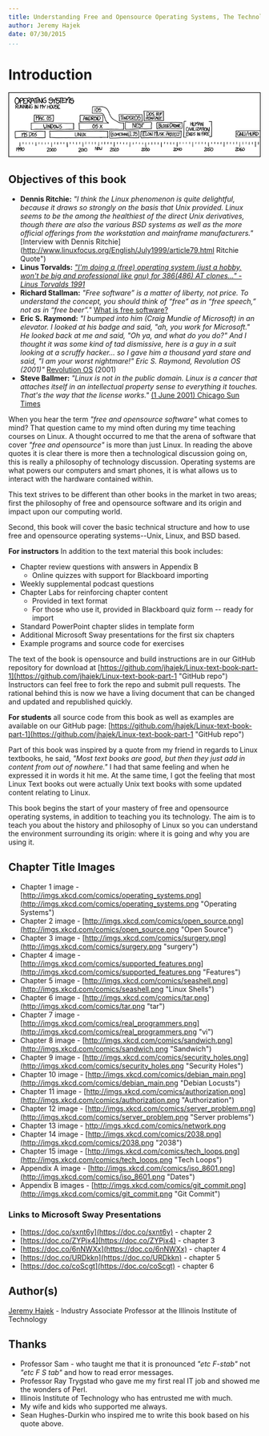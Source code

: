 ```yaml
---
title: Understanding Free and Opensource Operating Systems, The Technology and Philosophy Of - Part I
author: Jeremy Hajek
date: 07/30/2015
...
```


# Introduction

![*One of the survivors, poking around in the ruins with the point of a spear, uncovers a singed photo of Richard Stallman. They stare in silence. "This," one of them finally says, "This is a man who BELIEVED in something."*](images/Chapter-Header/Chapter-01/operating_systems.png "Operating Systems")

## Objectives of this book
 
  *  __Dennis Ritchie:__ *"I think the Linux phenomenon is quite delightful, because it draws so strongly on the basis that Unix provided. Linux seems to be the among the healthiest of the direct Unix derivatives, though there are also the various BSD systems as well as the more official offerings from the workstation and mainframe manufacturers."* [Interview with Dennis Ritchie](http://www.linuxfocus.org/English/July1999/article79.html Ritchie Quote")
  *  __Linus Torvalds:__  [*"I'm doing a (free) operating system (just a hobby, won't be big and professional like gnu) for 386(486) AT clones..." - Linus Torvalds 1991*](https://groups.google.com/forum/?hl=en#!msg/comp.os.minix/dlNtH7RRrGA/SwRavCzVE7gJ "Initial Post About Linux.")
  * __Richard Stallman:__ *"Free software” is a matter of liberty, not price. To understand the concept, you should think of “free” as in “free speech,” not as in “free beer”."* [What is free software?](https://www.gnu.org/philosophy/free-sw.html "Free Software") 
  * __Eric S. Raymond:__ *"I bumped into him (Craig Mundie of Microsoft) in an elevator. I looked at his badge and said, "ah, you work for Microsoft." He looked back at me and said, "Oh ya, and what do you do?" And I thought it was some kind of tad dismissive, here is a guy in a suit looking at a scruffy hacker... so I gave him a thousand yard stare and said, "I am your worst nightmare!" Eric S. Raymond, Revolution OS (2001)"* [Revolution OS](http://revolution-os.com/ "Revolution OS") (2001)
  * __Steve Ballmer:__ *"Linux is not in the public domain. Linux is a cancer that attaches itself in an intellectual property sense to everything it touches. That's the way that the license works."*  [(1 June 2001) Chicago Sun Times](https://web.archive.org/web/20011108013601/http://www.suntimes.com/output/tech/cst-fin-micro01.html "Steve Ballmer calls Linux a cancer")

  When you hear the term *"free and opensource software"* what comes to mind?  That question came to my mind often during my time teaching courses on Linux.  A thought occurred to me that the arena of software that cover *"free and opensource"* is more than just Linux.  In reading the above quotes it is clear there is more then a technological discussion going on, this is really a philosophy of technology discussion.  Operating systems are what powers our computers and smart phones, it is what allows us to interact with the hardware contained within. 
  
  This text strives to be different than other books in the market in two areas;  first the philosophy of free and opensource software and its origin and impact upon our computing world.  
  
  Second, this book will cover the basic technical structure and how to use free and opensource operating systems--Unix, Linux, and BSD based.      
  
  __For instructors__ In addition to the text material this book includes:

  *  Chapter review questions with answers in Appendix B
     + Online quizzes with support for Blackboard importing 
  *  Weekly supplemental podcast questions
  *  Chapter Labs for reinforcing chapter content
     + Provided in text format
     + For those who use it, provided in Blackboard quiz form -- ready for import
  * Standard PowerPoint chapter slides in template form
  * Additional Microsoft Sway presentations for the first six chapters   
  * Example programs and source code for exercises
   
  The text of the book is opensource and build instructions are in our GitHub repository for download at [https://github.com/jhajek/Linux-text-book-part-1](https://github.com/jhajek/Linux-text-book-part-1 "GitHub repo")  Instructors can feel free to fork the repo and submit pull requests.  The rational behind this is now we have a living document that can be changed and updated and republished quickly.  

 __For students__ all source code from this book as well as examples are available on our GitHub page: [https://github.com/jhajek/Linux-text-book-part-1](https://github.com/jhajek/Linux-text-book-part-1 "GitHub repo") 

  Part of this book was inspired by a quote from my friend in regards to Linux textbooks, he said, *"Most text books are good, but then they just add in content from out of nowhere."* I had that same feeling and when he expressed it in words it hit me.  At the same time, I got the feeling that most Linux Text books out were actually Unix text books with some updated content relating to Linux.

  This book begins the start of your mastery of free and opensource operating systems, in addition to teaching you its technology. The aim is to teach you about the history and philosophy of Linux so you can understand the environment surrounding its origin: where it is going and why you are using it. 
   
## Chapter Title Images
  
 * Chapter 1 image - [http://imgs.xkcd.com/comics/operating_systems.png](http://imgs.xkcd.com/comics/operating_systems.png "Operating Systems")
 * Chapter 2 image - [http://imgs.xkcd.com/comics/open_source.png](http://imgs.xkcd.com/comics/open_source.png "Open Source")
 * Chapter 3 image - [http://imgs.xkcd.com/comics/surgery.png](http://imgs.xkcd.com/comics/surgery.png "surgery")
 * Chapter 4 image - [http://imgs.xkcd.com/comics/supported_features.png](http://imgs.xkcd.com/comics/supported_features.png "Features")
 * Chapter 5 image - [http://imgs.xkcd.com/comics/seashell.png](http://imgs.xkcd.com/comics/seashell.png  "Linux Shells")
 * Chapter 6 image - [http://imgs.xkcd.com/comics/tar.png](http://imgs.xkcd.com/comics/tar.png "tar")
 * Chapter 7 image - [http://imgs.xkcd.com/comics/real_programmers.png](http://imgs.xkcd.com/comics/real_programmers.png "vi")
 * Chapter 8 image - [http://imgs.xkcd.com/comics/sandwich.png](http://imgs.xkcd.com/comics/sandwich.png "Sandwich")
 * Chapter 9 image - [http://imgs.xkcd.com/comics/security_holes.png](http://imgs.xkcd.com/comics/security_holes.png "Security Holes")
 * Chapter 10 image - [http://imgs.xkcd.com/comics/debian_main.png](http://imgs.xkcd.com/comics/debian_main.png "Debian Locusts")
 * Chapter 11 image - [http://imgs.xkcd.com/comics/authorization.png](http://imgs.xkcd.com/comics/authorization.png "Authorization")
 * Chapter 12 image - [http://imgs.xkcd.com/comics/server_problem.png](http://imgs.xkcd.com/comics/server_problem.png "Server problems")
 * Chapter 13 image - [http://imgs.xkcd.com/comics/network.png ](http://imgs.xkcd.com/comics/network.png  "Aquarium")
 * Chapter 14 image - [http://imgs.xkcd.com/comics/2038.png](http://imgs.xkcd.com/comics/2038.png "2038")
 * Chapter 15 image - [http://imgs.xkcd.com/comics/tech_loops.png](http://imgs.xkcd.com/comics/tech_loops.png "Tech Loops")
 * Appendix A image - [http://imgs.xkcd.com/comics/iso_8601.png](http://imgs.xkcd.com/comics/iso_8601.png  "Dates")
 * Appendix B images - [http://imgs.xkcd.com/comics/git_commit.png](http://imgs.xkcd.com/comics/git_commit.png  "Git Commit")

### Links to Microsoft Sway Presentations

 * [https://doc.co/sxnt6y](https://doc.co/sxnt6y) - chapter 2
 * [https://doc.co/ZYPjx4](https://doc.co/ZYPjx4) - chapter 3
 * [https://doc.co/6nNWXx](https://doc.co/6nNWXx) - chapter 4
 * [https://doc.co/URDkkn](https://doc.co/URDkkn) - chapter 5
 * [https://doc.co/coScgt](https://doc.co/coScgt) - chapter 6

## Author(s)

[Jeremy Hajek](https://appliedtech.iit.edu/people/jeremy-hajek "Jeremy Hajek") - Industry Associate Professor at the Illinois Institute of Technology 

## Thanks 

* Professor Sam - who taught me that it is pronounced *"etc F-stab"* not *"etc F S tab"* and how to read error messages. 
* Professor Ray Trygstad who gave me my first real IT job and showed me the wonders of Perl.
* Illinois Institute of Technology who has entrusted me with much.
* My wife and kids who supported me always.
* Sean Hughes-Durkin who inspired me to write this book based on his quote above.

